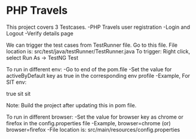 # PHP Travels
This project covers 3 Testcases.
-PHP Travels user registration
-Login and Logout
-Verify details page

We can trigger the test cases from TestRunner file. Go to this file. File location is: src/test/java/testRunner/TestRunner.java
To trigger:
Right click, select Run As -> TestNG Test

To run in different env:
-Go to end of the pom.file
-Set the value for activeByDefault key as true in the corresponding env profile
-Example, For SIT env:

<profile>
  <activation>
    <activeByDefault>true</activeByDefault>
  </activation>
  <id>sit</id>
  <properties>
    <env>sit</env>
  </properties>
</profile>

Note: Build the project after updating this in pom file.

To run in different browser:
-Set the value for browser key as chrome or firefox in the config.properties file
-Example,
browser=chrome
(or)
browser=firefox
-File location is: src/main/resources/config.properties


